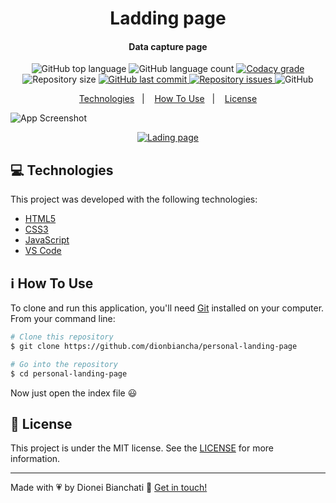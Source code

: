<h1 align="center">
    Ladding page
</h1>

<h4 align="center">
  Data capture page
</h4>
<p align="center">
  <img alt="GitHub top language" src="https://img.shields.io/github/languages/top/dionbiancha/personal-landing-page.svg">

  <img alt="GitHub language count" src="https://img.shields.io/github/languages/count/dionbiancha/personal-landing-page.svg">

  <a href="https://www.codacy.com/app/dionbiancha/personal-landing-page?utm_source=github.com&amp;utm_medium=referral&amp;utm_content=dionbiancha/personal-landing-page&amp;utm_campaign=Badge_Grade">
    <img alt="Codacy grade" src="https://img.shields.io/codacy/grade/1b577a07dda843aba09f4bc55d1af8fc.svg">
  </a>

  <img alt="Repository size" src="https://img.shields.io/github/repo-size/dionbiancha/personal-landing-page.svg">
  <a href="https://github.com/dionbiancha/personal-landing-page/commits/master">
    <img alt="GitHub last commit" src="https://img.shields.io/github/last-commit/dionbiancha/personal-landing-page.svg">
  </a>

  <a href="https://github.com/dionbiancha/personal-landing-page/issues">
    <img alt="Repository issues" src="https://img.shields.io/github/issues/dionbiancha/personal-landing-page.svg">
  </a>

  <img alt="GitHub" src="https://img.shields.io/github/license/dionbiancha/personal-landing-page.svg">
</p>

<p align="center">
  <a href="#computer-technologies">Technologies</a>&nbsp;&nbsp;&nbsp;|&nbsp;&nbsp;&nbsp;
  <a href="#information_source-how-to-use">How To Use</a>&nbsp;&nbsp;&nbsp;|&nbsp;&nbsp;&nbsp;
  <a href="#memo-license">License</a>
</p>

![App Screenshot](https://res.cloudinary.com/dionbiancha/image/upload/v1610499491/github/ladding-page-1_g79dwo.png)
<p align="center">
  <a href="https://dionbiancha.github.io/personal-landing-page/" target="_blank">
    <img alt="Lading page" src="https://res.cloudinary.com/dionbiancha/image/upload/v1610500435/github/view_on_github_n2rq43.png">
  </a>
</p>

## :computer: Technologies

This project was developed with the following technologies:

-  [HTML5][html5]
-  [CSS3][css3]
-  [JavaScript][javascript]
-  [VS Code][vc]

## :information_source: How To Use

To clone and run this application, you'll need [Git](https://git-scm.com) installed on your computer. From your command line:

```bash
# Clone this repository
$ git clone https://github.com/dionbiancha/personal-landing-page

# Go into the repository
$ cd personal-landing-page
```
Now just open the index file :smiley:

## :memo: License
This project is under the MIT license. See the [LICENSE](https://github.com/dionbiancha/personal-landing-page/blob/master/LICENSE) for more information.

---

Made with :heartpulse: by Dionei Bianchati :wave: [Get in touch!](https://www.linkedin.com/in/dionbiancha/)


[vc]: https://code.visualstudio.com/
[html5]: https://developer.mozilla.org/pt-BR/docs/Web/HTML/HTML5
[css3]: https://devdocs.io/css/
[javascript]: https://developer.mozilla.org/pt-BR/docs/Web/JavaScript

